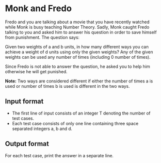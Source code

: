 # Monk and Fredo

Fredo and you are talking about a movie that you have recently watched while Monk is busy teaching Number Theory. Sadly, Monk caught Fredo talking to you and asked him to answer his question in order to save himself from punishment. The question says:

Given two weights of a and b units, in how many different ways you can achieve a weight of d units using only the given weights? Any of the given weights can be used any number of times (including 0 number of times).

Since Fredo is not able to answer the question, he asked you to help him otherwise he will get punished.

**Note:** Two ways are considered different if either the number of times a is used or number of times b is used is different in the two ways.

## Input format

- The first line of input consists of an integer T denoting the number of test cases.
- Each test case consists of only one line containing three space separated integers a, b and d.

## Output format

For each test case, print the answer in a separate line.
